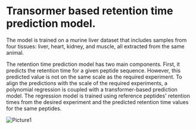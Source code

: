 ﻿# Transormer based retention time prediction model.

The model is trained on a murine liver dataset that includes samples from four tissues: liver, heart, kidney, and muscle, all extracted from the same animal. 

The retention time prediction model has two main components. First, it predicts the retention time for a given peptide sequence. However, this predicted value is not on the same scale as the required experiment. To align the predictions with the scale of the required experiments, a polynomial regression is coupled with a transformer-based prediction model. The regression model is trained using reference peptides' retention times from the desired experiment and the predicted retention time values for the same peptides.

![Picture1](https://github.com/user-attachments/assets/603c8525-0569-4dab-8d5f-f76feebd4a7f)
